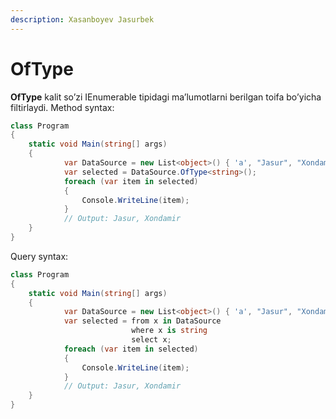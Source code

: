 ```yaml
---
description: Xasanboyev Jasurbek
---
```


# OfType

**OfType** kalit so’zi IEnumerable tipidagi ma’lumotlarni berilgan toifa bo’yicha filtirlaydi. Method syntax:

```csharp
class Program
{
    static void Main(string[] args)
    {
            var DataSource = new List<object>() { 'a', "Jasur", "Xondamir", 1, 2, 3, 4, };
            var selected = DataSource.OfType<string>();
            foreach (var item in selected)
            {
                Console.WriteLine(item);
            }
            // Output: Jasur, Xondamir
    }
}
```

Query syntax:

```csharp
class Program
{
    static void Main(string[] args)
    {
            var DataSource = new List<object>() { 'a', "Jasur", "Xondamir", 1, 2, 3, 4, };
            var selected = from x in DataSource
                           where x is string
                           select x;
            foreach (var item in selected)
            {
                Console.WriteLine(item);
            }
            // Output: Jasur, Xondamir
    }
}
```

